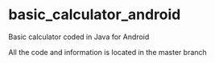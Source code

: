 # basic_calculator_android
Basic calculator coded in Java for Android

All the code and information is located in the master branch
